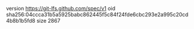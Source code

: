 version https://git-lfs.github.com/spec/v1
oid sha256:04ccca31b5a5925babc862445f5c84f24fde6cbc293e2a995c20cd4b8b1b5fd8
size 2867
